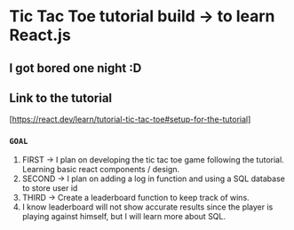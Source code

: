 # Tic Tac Toe tutorial build -> to learn React.js
## I got bored one night :D

## Link to the tutorial
[https://react.dev/learn/tutorial-tic-tac-toe#setup-for-the-tutorial]


### `GOAL`

1. FIRST -> I plan on developing the tic tac toe game following the tutorial. Learning basic react components / design. 
2. SECOND -> I plan on adding a log in function and using a SQL database to store user id
3. THIRD -> Create a leaderboard function to keep track of wins.
4. I know leaderboard will not show accurate results since the player is playing against himself, but I will learn more about SQL.